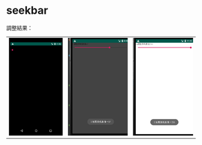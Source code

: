 # seekbar
調整結果：
<table><tr>
  <td><img src=https://github.com/Angus1226/seekbar/blob/master/1.png border=0></td>
  <td><img src=https://github.com/Angus1226/seekbar/blob/master/67.png border=0></td>
<td><img src=https://github.com/Angus1226/seekbar/blob/master/256.png border=0></td>

</tr></table>

